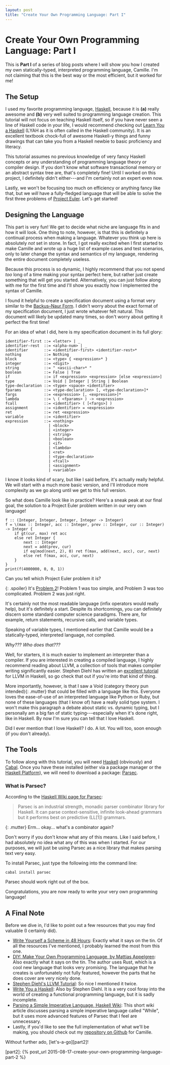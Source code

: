 ```yaml
---
layout: post
title: "Create Your Own Programming Language: Part I"
---
```


# Create Your Own Programming Language: Part I

This is **Part I** of a series of blog posts where I will show you how I created
my own statically-typed, interpreted programming language, Camille. I'm not
claiming that this is the best way or the most efficient, but it worked for me!

## The Setup

I used my favorite programming language, [Haskell][haskell], because it is
**(a)** really awesome and **(b)** very well suited to programming language
creation. This tutorial will not focus on teaching Haskell itself, so if you
have never seen a line of Haskell code in your life, I would recommend checking
out [Learn You a Haskell][lyah] (LYAH as it is often called in the Haskell
community). It is an excellent textbook chock-full of awesome Haskell-y things
and funny drawings that can take you from a Haskell newbie to basic proficiency
and literacy.

This tutorial assumes no previous knowledge of very fancy Haskell concepts or
any understanding of programming language theory or compiler design. If you
don't know what software transactional memory or an abstract syntax tree are,
that's completely fine! Until I worked on this project, I definitely didn't
either---and I'm certainly not an expert even now.

Lastly, we won't be focusing too much on efficiency or anything fancy like that,
but we *will* have a fully-fledged language that will be able to solve the first
three problems of [Project Euler][project-euler]. Let's get started!

## Designing the Language

This part is very fun! We get to decide what niche are language fits in and how
it will look. One thing to note, however, is that this is definitely a continual
process when making a language. Whatever you think up here is absolutely *not*
set in stone. In fact, I got really excited when I first started to make Camille
and wrote up a huge list of example cases and test scenarios, only to later
change the syntax and semantics of my language, rendering the entire document
completely useless.

Because this process is so dynamic, I highly recommend that you not spend *too*
long of a time making your syntax perfect here, but rather just create something
that will get you started. Alternatively, you can just follow along with me for
the first time and I'll show you exactly how I implemented the syntax of
Camille.

I found it helpful to create a specification document using a format very
similar to the [Backus–Naur Form][bnf]. I didn't worry about the exact format of
my specification document, I just wrote whatever felt natural. This document
will likely be updated many times, so don't worry about getting it perfect the
first time!

For an idea of what I did, here is my specification document in its full glory:

    identifier-first ::= <letter> | _
    identifier-rest  ::= <alpha-num> | _
    identifier       ::= <identifier-first> <identifier-rest>*
    nothing          ::= Nothing
    block            ::= <type> { <expression>* }
    integer          ::= <digit>
    string           ::= " <ascii-char>* "
    boolean          ::= False | True
    if               ::= if <expression> <expression> [else <expression>]
    type             ::= Void | Integer | String | Boolean
    type-declaration ::= <type> <space> <identifier>
    fparams          ::= <type-declaration> [, <type-declaration>]*
    fargs            ::= <expression> [, <expression>]*
    lambda           ::= \ ( <fparams> ) -> <expression>
    fcall            ::= <identifier> ( [<fargs>] )
    assignment       ::= <identifier> = <expression>
    ret              ::= ret <expression>
    variable         ::= <identifier>
    expression       ::= <nothing>
                       | <block>
                       | <integer>
                       | <string>
                       | <boolean>
                       | <if>
                       | <lambda>
                       | <ret>
                       | <type-declaration>
                       | <fcall>
                       | <assignment>
                       | <variable>

I know it looks kind of scary, but like I said before, it's actually really
helpful. We will start with a much more basic version, and I'll introduce more
complexity as we go along until we get to this full version.

So what does Camille look like in practice? Here's a sneak peak at our final
goal, the solution to a Project Euler problem written in our very own language!

    f :: (Integer, Integer, Integer, Integer -> Integer)
    f = \(max :: Integer, acc :: Integer, prev :: Integer, cur :: Integer) -> Integer {
        if gt(cur, max) ret acc
        else ret Integer {
            next :: Integer
            next = add(prev, cur)
            if eq(mod(next, 2), 0) ret f(max, add(next, acc), cur, next)
            else ret f(max, acc, cur, next)
        }
    }
    print(f(4000000, 0, 0, 1))

Can you tell which Project Euler problem it is?

{: .spoiler}
It's [Problem 2][pe2]! Problem 1 was too simple, and Problem 3 was too
complicated. Problem 2 was just right.

It's certainly not the most readable language (infix operators would really
help), but it's definitely a start. Despite its shortcomings, you can definitely
discern some standard computer science paradigms. There are, for example, return
statements, recursive calls, and variable types.

Speaking of variable types, I mentioned earlier that Camille would be a
statically-typed, interpreted language, *not* compiled.

*Why??? Who does that???*

Well, for starters, it is much easier to implement an interpreter than a
compiler. If you are interested in creating a compiled language, I highly
recommend reading about LLVM, a collection of tools that makes compiler writing
significantly easier. Stephen Diehl has written an [excellent
tutorial][haskell-llvm] for LLVM in Haskell, so go check that out if you're into
that kind of thing.

More importantly, however, is that I saw a Void <span>(category theory pun
intended)</span>{: .mutter} that could be filled with a language like this.
Everyone loves the ease-of-use of an interpreted language like Python or Ruby,
but none of these languages (that I know of) have a really solid type system. I
won't make this paragraph a debate about static vs. dynamic typing, but I
personally am a big fan of static typing---especially when it's done right, like
in Haskell. By now I'm sure you can tell that I love Haskell.

Did I ever mention that I love Haskell? I do. A lot. You will too, soon enough
(if you don't already).

## The Tools

To follow along with this tutorial, you will need [Haskell][haskell] (obviously)
and [Cabal][cabal].  Once you have these installed (either via a package manager
or the [Haskell Platform][haskell-platform]), we will need to download a
package: [Parsec][parsec].

### What is Parsec?

According to the [Haskell Wiki page for Parsec][haskell-wiki-parsec]:

> Parsec is an industrial strength, monadic parser combinator library for
Haskell. It can parse context-sensitive, infinite look-ahead grammars but it
performs best on predictive (LL[1]) grammars.

{: .mutter}
Erm... okay... what's a combinator again?

Don't worry if you don't know what any of this means. Like I said before, I had
absolutely no idea what any of this was when I started. For our purposes, we
will just be using Parsec as a nice library that makes parsing text very easy.

To install Parsec, just type the following into the command line:

    cabal install parsec

Parsec should work right out of the box.

Congratulations, you are now ready to write your very own programming language!

## A Final Note

Before we dive in, I'd like to point out a few resources that you may find
valuable (I certainly did).

- [Write Yourself a Scheme in 48 Hours][write-a-scheme]: Exactly what it says on
    the tin. Of all the resources I've mentioned, I probably learned the most
    from this one.
- [DIY: Make Your Own Programming Language, by Mattias Appelgren][diy]: Also
    exactly what it says on the tin. The author uses Rust, which is a cool new
    language that looks very promising. The language that he creates is
    unfortunately not
    fully featured, however the parts that he does cover are very nicely done.
- [Stephen Diehl's LLVM Tutorial][haskell-llvm]: So nice I mentioned it twice.
- [Write You a Haskell][wyah]: Also by Stephen Diehl. It is a very cool
    foray into the world of creating a functional programming language, but it
    is sadly incomplete.
- [Parsing a Simple Imperative Language, Haskell Wiki][while]: This short wiki
    article discusses parsing a simple imperative language called "While", but
    it uses more advanced features of Parsec that I feel are unnecessary.
- Lastly, if you'd like to see the full implementation of what we'll be making,
    you should check out my [repository on Github][camille] for Camille.

Without further ado, [let's-a-go][part2]!

[project-euler]: http://projecteuler.net
[haskell]: http://haskell.org/
[lyah]: http://learnyouahaskell.com/
[bnf]: https://en.wikipedia.org/wiki/Backus%E2%80%93Naur_Form
[pe2]: https://projecteuler.net/problem=2
[haskell-llvm]: http://www.stephendiehl.com/llvm/
[cabal]: https://www.haskell.org/cabal/
[haskell-platform]: https://www.haskell.org/platform/
[parsec]: https://hackage.haskell.org/package/parsec
[haskell-wiki-parsec]: https://wiki.haskell.org/Parsec
[write-a-scheme]: https://en.wikibooks.org/wiki/Write_Yourself_a_Scheme_in_48_Hours
[diy]: http://blog.ppelgren.se/2015-01-03/DIY-Make-Your-Own-Programming-language/
[wyah]: http://dev.stephendiehl.com/fun/
[while]: https://wiki.haskell.org/Parsing_a_simple_imperative_language
[camille]: https://github.com/jlubi333/Camille
[part2]: {% post_url 2015-08-17-create-your-own-programming-language-part-2 %}
